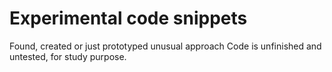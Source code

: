 # Experimental code snippets
Found, created or just prototyped unusual approach
Code is unfinished and untested, for study purpose.
